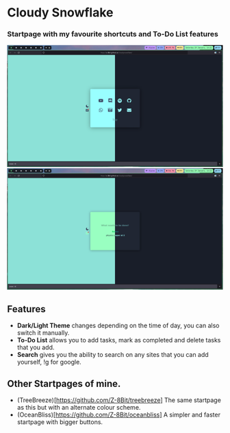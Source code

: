 # Cloudy Snowflake
### Startpage with my favourite shortcuts and To-Do List features

![image](assets/cloudysnowflake-card-preview.png)
![image](assets/cloudysnowflake-todo-preview.png)

## Features
- **Dark/Light Theme** changes depending on the time of day, you can also switch it manually. 
- **To-Do List** allows you to add tasks, mark as completed and delete tasks that you add.
- **Search** gives you the ability to search on any sites that you can add yourself, !g for google.

## Other Startpages of mine.
- (TreeBreeze)[https://github.com/Z-8Bit/treebreeze] The same startpage as this but with an alternate colour scheme.
- (OceanBliss)[https://github.com/Z-8Bit/oceanbliss] A simpler and faster startpage with bigger buttons.

